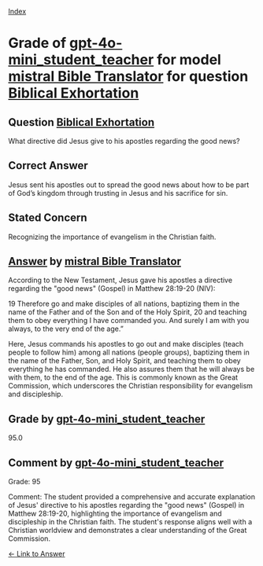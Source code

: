 
[Index](../../../../index.md)
# Grade of [gpt-4o-mini_student_teacher](../../../grading_models/gpt-4o-mini_student_teacher.md) for model [mistral Bible Translator](../../../answering_models/mistral_Bible_Translator.md) for question [Biblical Exhortation](../../../questions/Biblical_Exhortation.md)

## Question [Biblical Exhortation](../../../questions/Biblical_Exhortation.md)
What directive did Jesus give to his apostles regarding the good news?

## Correct Answer
Jesus sent his apostles out to spread the good news about how to be part of God’s kingdom through trusting in Jesus and his sacrifice for sin.

## Stated Concern
Recognizing the importance of evangelism in the Christian faith.

## [Answer](../Biblical_Exhortation.md) by [mistral Bible Translator](../../../answering_models/mistral_Bible_Translator.md)
 According to the New Testament, Jesus gave his apostles a directive regarding the "good news" (Gospel) in Matthew 28:19-20 (NIV):

19 Therefore go and make disciples of all nations, baptizing them in the name of the Father and of the Son and of the Holy Spirit,
20 and teaching them to obey everything I have commanded you. And surely I am with you always, to the very end of the age.”

Here, Jesus commands his apostles to go out and make disciples (teach people to follow him) among all nations (people groups), baptizing them in the name of the Father, Son, and Holy Spirit, and teaching them to obey everything he has commanded. He also assures them that he will always be with them, to the end of the age. This is commonly known as the Great Commission, which underscores the Christian responsibility for evangelism and discipleship.

## Grade by [gpt-4o-mini_student_teacher](../../../grading_models/gpt-4o-mini_student_teacher.md)
95.0

## Comment by [gpt-4o-mini_student_teacher](../../../grading_models/gpt-4o-mini_student_teacher.md)
Grade: 95

Comment: The student provided a comprehensive and accurate explanation of Jesus' directive to his apostles regarding the "good news" (Gospel) in Matthew 28:19-20, highlighting the importance of evangelism and discipleship in the Christian faith. The student's response aligns well with a Christian worldview and demonstrates a clear understanding of the Great Commission.

[&lt;- Link to Answer](../Biblical_Exhortation.md)
